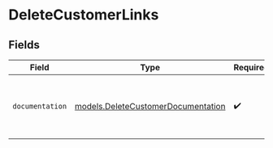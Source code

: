 # DeleteCustomerLinks


## Fields

| Field                                                                          | Type                                                                           | Required                                                                       | Description                                                                    |
| ------------------------------------------------------------------------------ | ------------------------------------------------------------------------------ | ------------------------------------------------------------------------------ | ------------------------------------------------------------------------------ |
| `documentation`                                                                | [models.DeleteCustomerDocumentation](../models/deletecustomerdocumentation.md) | :heavy_check_mark:                                                             | The URL to the generic Mollie API error handling guide.                        |